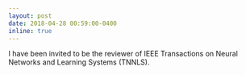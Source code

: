 ```yaml
---
layout: post
date: 2018-04-28 00:59:00-0400
inline: true
---
```


I have been invited to be the reviewer of IEEE Transactions on Neural Networks and Learning Systems (TNNLS).